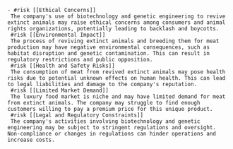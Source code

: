    - #risk [[Ethical Concerns]]
     The company's use of biotechnology and genetic engineering to revive extinct animals may raise ethical concerns among consumers and animal rights organizations, potentially leading to backlash and boycotts.
     #risk [[Environmental Impact]]
     The process of reviving extinct animals and breeding them for meat production may have negative environmental consequences, such as habitat disruption and genetic contamination. This can result in regulatory restrictions and public opposition.
     #risk [[Health and Safety Risks]]
     The consumption of meat from revived extinct animals may pose health risks due to potential unknown effects on human health. This can lead to legal liabilities and damage to the company's reputation.
     #risk [[Limited Market Demand]]
     The luxury food market is niche and may have limited demand for meat from extinct animals. The company may struggle to find enough customers willing to pay a premium price for this unique product.
     #risk [[Legal and Regulatory Constraints]]
     The company's activities involving biotechnology and genetic engineering may be subject to stringent regulations and oversight. Non-compliance or changes in regulations can hinder operations and increase costs.

